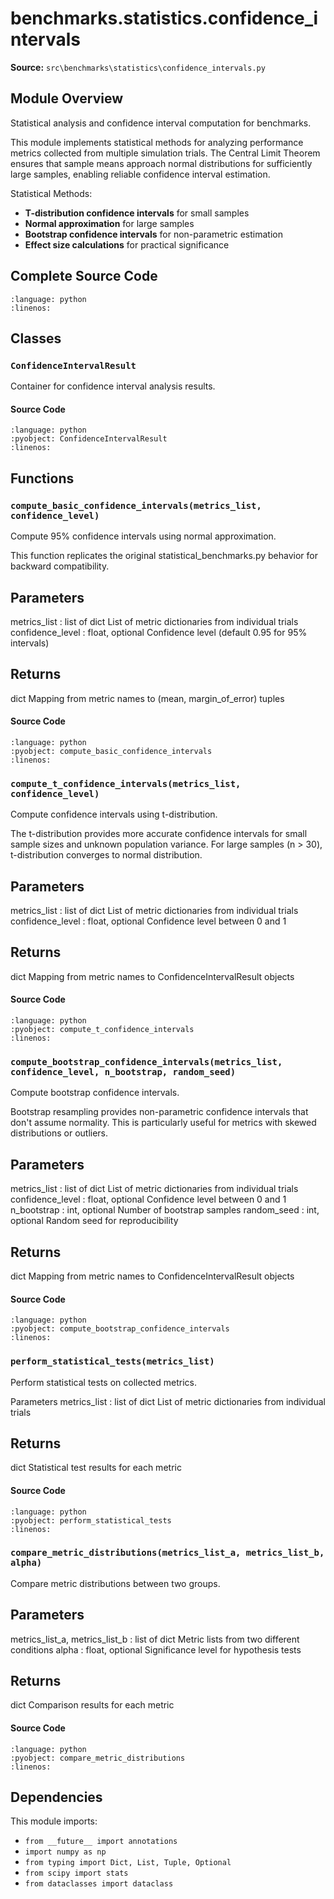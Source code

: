 # benchmarks.statistics.confidence_intervals

**Source:** `src\benchmarks\statistics\confidence_intervals.py`

## Module Overview

Statistical analysis and confidence interval computation for benchmarks.

This module implements statistical methods for analyzing performance metrics
collected from multiple simulation trials. The Central Limit Theorem ensures
that sample means approach normal distributions for sufficiently large samples,
enabling reliable confidence interval estimation.

Statistical Methods:
* **T-distribution confidence intervals** for small samples
* **Normal approximation** for large samples
* **Bootstrap confidence intervals** for non-parametric estimation
* **Effect size calculations** for practical significance

## Complete Source Code

```{literalinclude} ../../../src/benchmarks/statistics/confidence_intervals.py
:language: python
:linenos:
```



## Classes

### `ConfidenceIntervalResult`

Container for confidence interval analysis results.

#### Source Code

```{literalinclude} ../../../src/benchmarks/statistics/confidence_intervals.py
:language: python
:pyobject: ConfidenceIntervalResult
:linenos:
```



## Functions

### `compute_basic_confidence_intervals(metrics_list, confidence_level)`

Compute 95% confidence intervals using normal approximation.

This function replicates the original statistical_benchmarks.py behavior
for backward compatibility.

Parameters
----------
metrics_list : list of dict
    List of metric dictionaries from individual trials
confidence_level : float, optional
    Confidence level (default 0.95 for 95% intervals)

Returns
-------
dict
    Mapping from metric names to (mean, margin_of_error) tuples

#### Source Code

```{literalinclude} ../../../src/benchmarks/statistics/confidence_intervals.py
:language: python
:pyobject: compute_basic_confidence_intervals
:linenos:
```



### `compute_t_confidence_intervals(metrics_list, confidence_level)`

Compute confidence intervals using t-distribution.

The t-distribution provides more accurate confidence intervals for
small sample sizes and unknown population variance. For large samples
(n > 30), t-distribution converges to normal distribution.

Parameters
----------
metrics_list : list of dict
    List of metric dictionaries from individual trials
confidence_level : float, optional
    Confidence level between 0 and 1

Returns
-------
dict
    Mapping from metric names to ConfidenceIntervalResult objects

#### Source Code

```{literalinclude} ../../../src/benchmarks/statistics/confidence_intervals.py
:language: python
:pyobject: compute_t_confidence_intervals
:linenos:
```



### `compute_bootstrap_confidence_intervals(metrics_list, confidence_level, n_bootstrap, random_seed)`

Compute bootstrap confidence intervals.

Bootstrap resampling provides non-parametric confidence intervals
that don't assume normality. This is particularly useful for metrics
with skewed distributions or outliers.

Parameters
----------
metrics_list : list of dict
    List of metric dictionaries from individual trials
confidence_level : float, optional
    Confidence level between 0 and 1
n_bootstrap : int, optional
    Number of bootstrap samples
random_seed : int, optional
    Random seed for reproducibility

Returns
-------
dict
    Mapping from metric names to ConfidenceIntervalResult objects

#### Source Code

```{literalinclude} ../../../src/benchmarks/statistics/confidence_intervals.py
:language: python
:pyobject: compute_bootstrap_confidence_intervals
:linenos:
```



### `perform_statistical_tests(metrics_list)`

Perform statistical tests on collected metrics.

Parameters
metrics_list : list of dict
    List of metric dictionaries from individual trials

Returns
-------
dict
    Statistical test results for each metric

#### Source Code

```{literalinclude} ../../../src/benchmarks/statistics/confidence_intervals.py
:language: python
:pyobject: perform_statistical_tests
:linenos:
```



### `compare_metric_distributions(metrics_list_a, metrics_list_b, alpha)`

Compare metric distributions between two groups.

Parameters
----------
metrics_list_a, metrics_list_b : list of dict
    Metric lists from two different conditions
alpha : float, optional
    Significance level for hypothesis tests

Returns
-------
dict
    Comparison results for each metric

#### Source Code

```{literalinclude} ../../../src/benchmarks/statistics/confidence_intervals.py
:language: python
:pyobject: compare_metric_distributions
:linenos:
```



## Dependencies

This module imports:

- `from __future__ import annotations`
- `import numpy as np`
- `from typing import Dict, List, Tuple, Optional`
- `from scipy import stats`
- `from dataclasses import dataclass`
